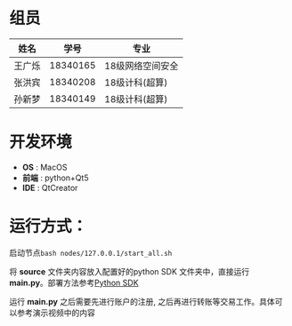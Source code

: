 # 组员

| 姓名   | 学号     | 专业           |
| ------ | -------- | -------------- |
| 王广烁 | 18340165 | 18级网络空间安全      |
| 张洪宾 | 18340208 | 18级计科(超算) |
| 孙新梦 | 18340149 | 18级计科(超算) |


# 开发环境

* **OS** : MacOS
* **前端** : python+Qt5
* **IDE** : QtCreator


# 运行方式：
启动节点`bash nodes/127.0.0.1/start_all.sh`

将 **source** 文件夹内容放入配置好的python SDK 文件夹中，直接运行 **main.py**。部署方法参考[Python SDK](https://github.com/FISCO-BCOS/python-sdk)

运行 **main.py** 之后需要先进行账户的注册, 之后再进行转账等交易工作。具体可以参考演示视频中的内容 







